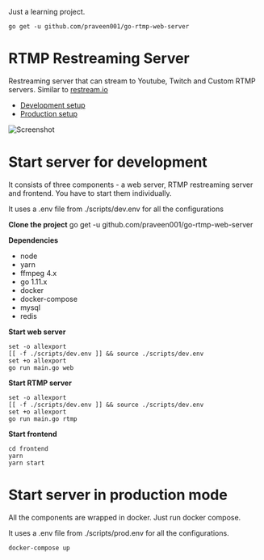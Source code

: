 Just a learning project.

```
go get -u github.com/praveen001/go-rtmp-web-server
```

# RTMP Restreaming Server

Restreaming server that can stream to Youtube, Twitch and Custom RTMP servers. Similar to [restream.io](https://restream.io)

- [Development setup](#start-server-for-development)
- [Production setup](#start-server-in-production-mode)

![Screenshot](https://raw.githubusercontent.com/praveen001/go-rtmp-web-server/master/screenshot.png)

# Start server for development

It consists of three components - a web server, RTMP restreaming server and frontend. You have to start them individually.

It uses a .env file from ./scripts/dev.env for all the configurations

**Clone the project**
go get -u github.com/praveen001/go-rtmp-web-server

**Dependencies**
- node
- yarn
- ffmpeg 4.x
- go 1.11.x
- docker
- docker-compose
- mysql
- redis

**Start web server**

```
set -o allexport
[[ -f ./scripts/dev.env ]] && source ./scripts/dev.env
set +o allexport
go run main.go web
```

**Start RTMP server**

```
set -o allexport
[[ -f ./scripts/dev.env ]] && source ./scripts/dev.env
set +o allexport
go run main.go rtmp
```

**Start frontend**

```
cd frontend
yarn
yarn start
```

# Start server in production mode

All the components are wrapped in docker. Just run docker compose.

It uses a .env file from ./scripts/prod.env for all the configurations.

```
docker-compose up
```
